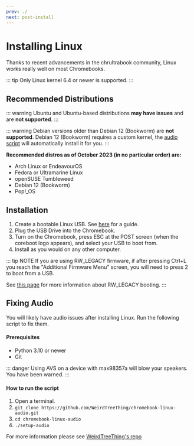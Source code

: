 ```yaml
---
prev: ./
next: post-install
---
```


# Installing Linux

Thanks to recent advancements in the chrultrabook community, Linux works really well on most Chromebooks.

::: tip
Only Linux kernel 6.4 or newer is supported.
:::

## Recommended Distributions

::: warning
Ubuntu and Ubuntu-based distributions **may have issues** and are **not supported**.
:::

::: warning
Debian versions older than Debian 12 (Bookworm) are **not supported**. Debian 12 (Bookworm) requires a custom kernel, the [audio script](#fixing-audio) will automatically install it for you.
:::

**Recommended distros as of October 2023 (in no particular order) are:**

- Arch Linux or EndeavourOS
- Fedora or Ultramarine Linux
- openSUSE Tumbleweed
- Debian 12 (Bookworm)
- Pop!\_OS

## Installation

1. Create a bootable Linux USB. See [here](bootableusb.md) for a guide.
2. Plug the USB Drive into the Chromebook.
3. Turn on the Chromebook, press ESC at the POST screen (when the coreboot logo appears), and select your USB to boot from.
4. Install as you would on any other computer.

::: tip NOTE
If you are using RW_LEGACY firmware, if after pressing Ctrl+L you reach the "Additional Firmware Menu" screen, you will need to press 2 to boot from a USB.

See [this page](../firmware/flashing-firmware.md) for more information about RW_LEGACY booting.
:::

## Fixing Audio

You will likely have audio issues after installing Linux. Run the following script to fix them.

#### Prerequisites

- Python 3.10 or newer
- Git

::: danger
Using AVS on a device with max98357a will blow your speakers. You have been warned.
:::

#### How to run the script

1. Open a terminal.
2. `git clone https://github.com/WeirdTreeThing/chromebook-linux-audio.git`
3. `cd chromebook-linux-audio`
4. `./setup-audio`

For more information please see [WeirdTreeThing's repo](https://github.com/WeirdTreeThing/chromebook-linux-audio)
